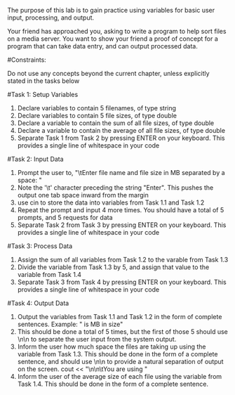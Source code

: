 The purpose of this lab is to gain practice using variables for basic user input, processing, and output.

Your friend has approached you, asking to write a program to help sort files on a media server. You want to show your friend a proof of concept for a program that can take data entry, and can output processed data.

#Constraints:

Do not use any concepts beyond the current chapter, unless explicitly stated in the tasks below

#Task 1: Setup Variables
1. Declare variables to contain 5 filenames, of type string
2. Declare variables to contain 5 file sizes, of type double
3. Declare a variable to contain the sum of all file sizes, of type double
4. Declare a variable to contain the average of all file sizes, of type double
5. Separate Task 1 from Task 2 by pressing ENTER on your keyboard. This provides a single line of whitespace in your code

#Task 2: Input Data
1. Prompt the user to, "\tEnter file name and file size in MB separated by a space: "
2. Note the '\t' character preceding the string "Enter". This pushes the output one tab space inward from the margin
3. use cin to store the data into variables from Task 1.1 and Task 1.2
4. Repeat the prompt and input 4 more times. You should have a total of 5 prompts, and 5 requests for data
5. Separate Task 2 from Task 3 by pressing ENTER on your keyboard. This provides a single line of whitespace in your code

#Task 3: Process Data
1. Assign the sum of all variables from Task 1.2 to the varable from Task 1.3
2. Divide the variable from Task 1.3 by 5, and assign that value to the variable from Task 1.4
3. Separate Task 3 from Task 4 by pressing ENTER on your keyboard. This provides a single line of whitespace in your code

#Task 4: Output Data
1. Output the variables from Task 1.1 and Task 1.2 in the form of complete sentences. Example: " is MB in size"
2. This should be done a total of 5 times, but the first of those 5 should use \n\n to separate the user input from the system output.
3. Inform the user how much space the files are taking up using the variable from Task 1.3. This should be done in the form of a complete sentence, and should use \n\n to provide a natural separation of output on the screen. cout << "\n\n\tYou are using "
4. Inform the user of the average size of each file using the variable from Task 1.4. This should be done in the form of a complete sentence.
